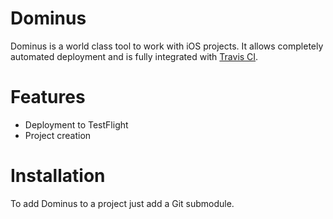 Dominus
=======

Dominus is a world class tool to work with iOS projects. It allows completely automated deployment and is fully integrated with [Travis CI](https://travis-ci.com). 

# Features

- Deployment to TestFlight
- Project creation

# Installation

To add Dominus to a project just add a Git submodule.
